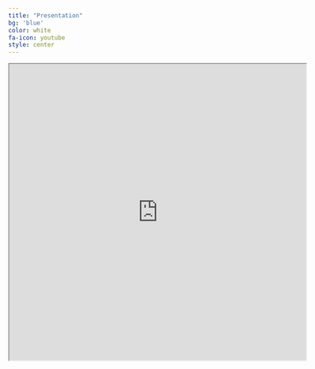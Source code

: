 ```yaml
---
title: "Presentation"
bg: 'blue'
color: white
fa-icon: youtube
style: center
---
```


<center>  

  <iframe src="https://drive.google.com/file/d/1PkClYqE4Wu6Pw5NqOsYFpugl1Ce99xYU/preview" width="600" height="600"></iframe>

</center>
